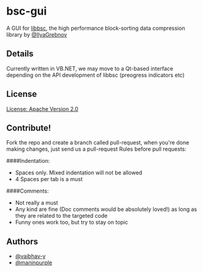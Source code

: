 # bsc-gui
A GUI for [libbsc](http://libbsc.com), the high performance block-sorting data compression library by [@IlyaGrebnov](https://github.com/IlyaGrebnov)

## Details
Currently written in VB.NET, we may move to a Qt-based interface depending on the API development of libbsc (preogress indicators etc)

## License
[License: Apache Version 2.0](https://github.com/vaibhav-y/bsc-gui/blob/master/LICENSE)

## Contribute!
Fork the repo and create a branch called pull-request, when you're done making changes, just send us a pull-request
Rules before pull requests:

####Indentation:
+ Spaces only. Mixed indentation will not be allowed
+ 4 Spaces per tab is a must

####Comments:
+ Not really a must
+ Any kind are fine (Doc comments would be absolutely loved!) as long as they are related to the targeted code
+ Funny ones work too, but try to stay on topic


## Authors

+ [@vaibhav-y](https://github.com/vaibhav-y)
+ [@maninpurple](https://github.com/maninpurple)
